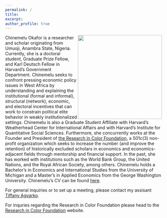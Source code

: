 ```yaml
---
permalink: /
title:
excerpt:
author_profile: true 
---
```

<img align="right" width="270" height="270" src="https://politics.princeton.edu/sites/default/files/styles/square/public/images/chine_headshot_new.jpg?h=97d761eb&itok=qMU0oj2J">


Chinemelu Okafor is a researcher and scholar originating from Umuoji, Anambra State, Nigeria. Currently, she is a doctoral student, Graduate Prize Fellow, and Karl Deutsch Fellow in Harvard’s Government Department. Chinemelu seeks to confront pressing economic policy issues in West Africa by understanding and explaining the institutional (formal and informal), structural (network), economic, and electoral incentives that can work to constrain political elite behavior in weakly institutionalized settings. Chinemelu is also a Graduate Student Affiliate with Harvard’s Weatherhead Center for International Affairs and with Harvard’s Institute for Quantitative Social Sciences. Furthermore, she concurrently works at the Founder and President of [the Research in Color Foundation](https://www.researchincolor.org), a 501c(3) non-profit organization which seeks to increase the number (and improve the retention) of historically excluded scholars in economics and economics-adjacent fields through mentorship and financial support. In the past, she has worked with institutions such as the World Bank Group, the United Nations, and the Royal African Society, among others. Chinemelu holds a Bachelor’s in Economics and International Studies from the University of Michigan and a Master’s in Applied Economics from the George Washington University. Chinemelu’s CV can be found [here](https://chinemeluokafor.github.io/CV/).

For general inquiries or to set up a meeting, please contact my assisant [Tiffany Agyarko](mailto:tagyarko@princeton.edu).

For inquries regarding the Research in Color Foundation please head to the [Research in Color Foundation](https://www.researchincolor.org/contact-the-team) website.

